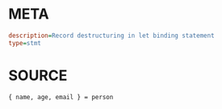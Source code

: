 # META
~~~ini
description=Record destructuring in let binding statement
type=stmt
~~~
# SOURCE
~~~roc
{ name, age, email } = person